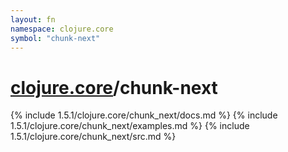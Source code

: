 ```yaml
---
layout: fn
namespace: clojure.core
symbol: "chunk-next"
---
```


# [clojure.core](../)/chunk-next

{% include 1.5.1/clojure.core/chunk_next/docs.md %}
{% include 1.5.1/clojure.core/chunk_next/examples.md %}
{% include 1.5.1/clojure.core/chunk_next/src.md %}

